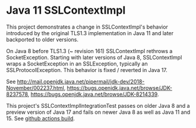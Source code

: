 # Java 11 SSLContextImpl

This project demonstrates a change in SSLContextImpl's behavior introduced by the original TLS1.3 implementation in Java 11 and later backported to older versions.

On Java 8 before TLS1.3 (~ revision 161) SSLContextImpl rethrows a SocketException. Starting with later versions of Java 8, SSLContextImpl wraps a SocketException in an SSLException, typically an SSLProtocolException. This behavior is fixed / reverted in Java 17.

See http://mail.openjdk.java.net/pipermail/jdk-dev/2018-November/002237.html, https://bugs.openjdk.java.net/browse/JDK-8237578, https://bugs.openjdk.java.net/browse/JDK-8214339.

This project's SSLContextImplIntegrationTest passes on older Java 8 and a preview version of Java 17 and fails on newer Java 8 as well as Java 11 and 15. See [github actions build](actions/runs/640203948).
